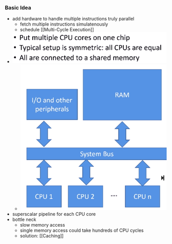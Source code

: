 ### Basic Idea
+ add hardware to handle multiple instructions truly parallel
	+ fetch multiple instructions simulatenously
	+ schedule [[Multi-Cycle Execution]]
+ ![](../../../z_images/Pasted%20image%2020230117122218.png)
	+ ![](../../../z_images/Pasted%20image%2020230117122241.png)
+ superscalar pipeline for each CPU core
+ bottle neck
	+ slow memory access
	+ single memory access could take hundreds of CPU cycles
	+ solution: [[Caching]]

